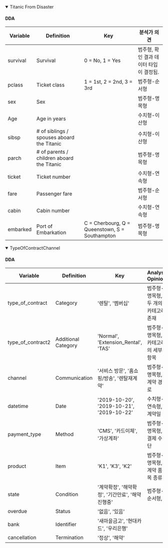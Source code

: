 <details open>
<summary>Titanic From Disaster</summary>

#### DDA

| Variable | Definition | Key | 분석가 의견 |
| --- | --- | --- | --- |
| survival | Survival | 0 = No, 1 = Yes | 범주형, 확인 결과 데이터 타입이 결정됨. |
| pclass | Ticket class | 1 = 1st, 2 = 2nd, 3 = 3rd | 범주형-순서형 |
| sex | Sex | | 범주형-명목형 |
| Age | Age in years | | 수치형-이산형 |
| sibsp | # of siblings / spouses aboard the Titanic | | 수치형-이산형 |
| parch | # of parents / children aboard the Titanic | | 범주형-명목형 |
| ticket | Ticket number | | 수치형-연속형 |
| fare | Passenger fare | | 범주형-순서형 |
| cabin | Cabin number | | 수치형-연속형 |
| embarked | Port of Embarkation | C = Cherbourg, Q = Queenstown, S = Southampton | 범주형-명목형 |

</details>


<details open>
<summary>TypeOfContractChannel</summary>

#### DDA

| Variable           | Definition                 | Key  | Analyst Opinion          |
| ------------------ | -------------------------- | ---- | ------------------------ |
| type_of_contract   | Category                   | '렌탈', '멤버십' | 범주형-명목형, 두 개의 카테고리 존재 |
| type_of_contract2  | Additional Category         | 'Normal', 'Extension_Rental', 'TAS'   | 범주형-명목형, 카테고리의 세부항목 |
| channel            | Communication              | '서비스 방문', '홈쇼핑/방송', '렌탈재계약' | 범주형-명목형, 계약 경로 |
| datetime           | Date                       | '2019-10-20', '2019-10-21', '2019-10-22'     | 수치형-연속형, 계약일 |
| payment_type       | Method                     |   'CMS', '카드이체', '가상계좌'   | 범주형-명목형, 결제 수단 |
| product            | Item                       | 'K1', 'K3', 'K2'     | 범주형-명목형, 계약 품목 종류 |
| state              | Condition                  |  '계약확정', '해약확정', '기간만료', '해약진행중'    | 범주형-순서형,                   |
| overdue            | Status                     | '없음', '있음' |                   |
| bank               | Identifier                 | '새마을금고', '현대카드', '우리은행' |               |
| cancellation       | Termination                | '정상', '해약' |                |

</details>
